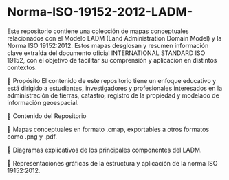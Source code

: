 # Norma-ISO-19152-2012-LADM-
Este repositorio contiene una colección de mapas conceptuales relacionados con el Modelo LADM (Land Administration Domain Model) y la Norma ISO 19152:2012. Estos mapas desglosan y resumen información clave extraída del documento oficial INTERNATIONAL STANDARD ISO 19152, con el objetivo de facilitar su comprensión y aplicación en distintos contextos.

🎯 Propósito
El contenido de este repositorio tiene un enfoque educativo y está dirigido a estudiantes, investigadores y profesionales interesados en la administración de tierras, catastro, registro de la propiedad y modelado de información geoespacial.

📂 Contenido del Repositorio

📌 Mapas conceptuales en formato .cmap, exportables a otros formatos como .png y .pdf.

📌 Diagramas explicativos de los principales componentes del LADM.

📌 Representaciones gráficas de la estructura y aplicación de la norma ISO 19152:2012.
